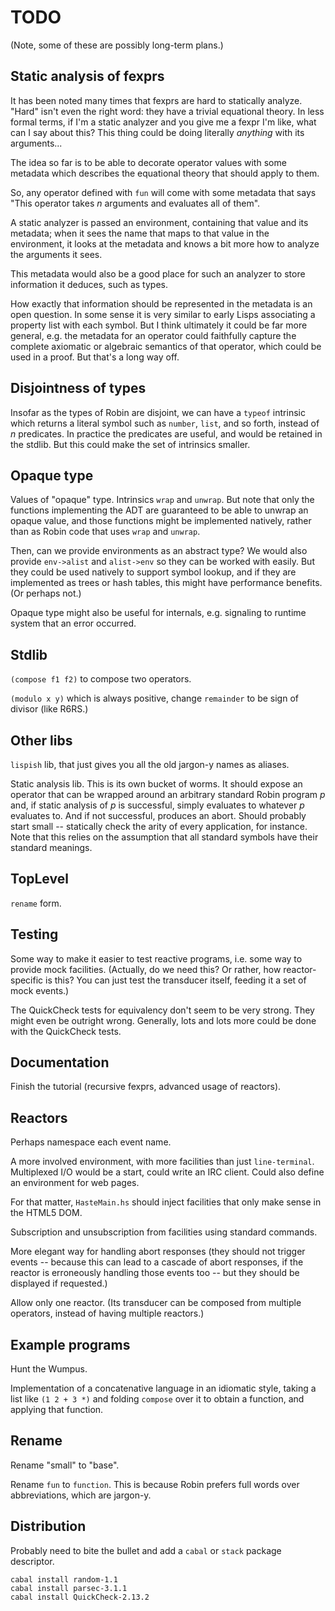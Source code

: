 TODO
====

(Note, some of these are possibly long-term plans.)

Static analysis of fexprs
-------------------------

It has been noted many times that fexprs are hard to statically
analyze.  "Hard" isn't even the right word: they have a trivial
equational theory.  In less formal terms, if I'm a static
analyzer and you give me a fexpr I'm like, what can I say about
this?  This thing could be doing literally _anything_ with its
arguments...

The idea so far is to be able to decorate operator values with
some metadata which describes the equational theory that should
apply to them.

So, any operator defined with `fun` will come with some metadata
that says "This operator takes _n_ arguments and evaluates all
of them".

A static analyzer is passed an environment, containing that value
and its metadata; when it sees the name that maps to that value
in the environment, it looks at the metadata and knows a bit more
how to analyze the arguments it sees.

This metadata would also be a good place for such an analyzer to
store information it deduces, such as types.

How exactly that information should be represented in the metadata
is an open question.  In some sense it is very similar to early
Lisps associating a property list with each symbol.  But I think
ultimately it could be far more general, e.g. the metadata for an
operator could faithfully capture the complete axiomatic or
algebraic semantics of that operator, which could be used in a
proof.  But that's a long way off.

Disjointness of types
---------------------

Insofar as the types of Robin are disjoint, we can have a
`typeof` intrinsic which returns a literal symbol such as
`number`, `list`, and so forth, instead of _n_ predicates.
In practice the predicates are useful, and would be retained
in the stdlib.  But this could make the set of intrinsics smaller.

Opaque type
-----------

Values of "opaque" type.  Intrinsics `wrap` and `unwrap`.  But note
that only the functions implementing the ADT are guaranteed to be able
to unwrap an opaque value, and those functions might be implemented
natively, rather than as Robin code that uses `wrap` and `unwrap`.

Then, can we provide environments as an abstract type?  We would
also provide `env->alist` and `alist->env` so they can be worked
with easily.  But they could be used natively to support symbol
lookup, and if they are implemented as trees or hash tables, this
might have performance benefits.  (Or perhaps not.)

Opaque type might also be useful for internals, e.g. signaling
to runtime system that an error occurred.

Stdlib
------

`(compose f1 f2)` to compose two operators.

`(modulo x y)` which is always positive, change `remainder` to
be sign of divisor (like R6RS.)

Other libs
----------

`lispish` lib, that just gives you all the old jargon-y names
as aliases.

Static analysis lib.  This is its own bucket of worms.  It should
expose an operator that can be wrapped around an arbitrary standard
Robin program _p_ and, if static analysis of _p_ is successful,
simply evaluates to whatever _p_ evaluates to.  And if not
successful, produces an abort.  Should probably start small --
statically check the arity of every application, for instance.
Note that this relies on the assumption that all standard symbols
have their standard meanings.

TopLevel
--------

`rename` form.

Testing
-------

Some way to make it easier to test reactive programs, i.e.
some way to provide mock facilities.  (Actually, do we need this?
Or rather, how reactor-specific is this?  You can just test the
transducer itself, feeding it a set of mock events.)

The QuickCheck tests for equivalency don't seem to be very strong.  They might
even be outright wrong.  Generally, lots and lots more could be done with
the QuickCheck tests.

Documentation
-------------

Finish the tutorial (recursive fexprs, advanced usage of reactors).

Reactors
--------

Perhaps namespace each event name.

A more involved environment, with more facilities than just
`line-terminal`.  Multiplexed I/O would be a start, could write an
IRC client.  Could also define an environment for web pages.

For that matter, `HasteMain.hs` should inject facilities that
only make sense in the HTML5 DOM.

Subscription and unsubscription from facilities using standard commands.

More elegant way for handling abort responses (they should not
trigger events -- because this can lead to a cascade of abort
responses, if the reactor is erroneously handling those events too --
but they should be displayed if requested.)

Allow only one reactor.  (Its transducer can be composed from
multiple operators, instead of having multiple reactors.)

Example programs
----------------

Hunt the Wumpus.

Implementation of a concatenative language in an idiomatic style,
taking a list like `(1 2 + 3 *)` and folding `compose` over it to
obtain a function, and applying that function.

Rename
------

Rename "small" to "base".

Rename `fun` to `function`.  This is because Robin prefers full words
over abbreviations, which are jargon-y.

Distribution
------------

Probably need to bite the bullet and add a `cabal` or `stack`
package descriptor.

    cabal install random-1.1
    cabal install parsec-3.1.1
    cabal install QuickCheck-2.13.2

